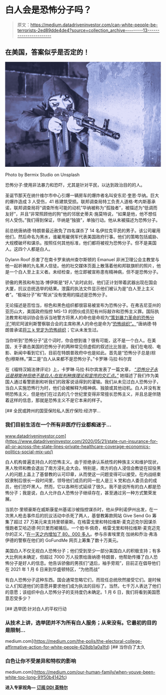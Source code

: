 # 白人会是恐怖分子吗？

> 原文：<https://medium.datadriveninvestor.com/can-white-people-be-terrorists-2ed89dde4de4?source=collection_archive---------13----------------------->

## 在美国，答案似乎是否定的！

![](img/d11a39555b9e856340c4cd40563bbb10.png)

Photo by Bermix Studio on Unsplash

恐怖分子:使用非法暴力和恐吓，尤其是针对平民，以达到政治目的的人。

圣诞节那天在纳什维尔市中心引爆一辆房车的爆炸者名叫安东尼·奎恩·华纳。巨大的爆炸造成 3 人受伤，41 栋建筑受损。联邦调查局特工负责人道格·考内斯基承诺，联邦调查局将“调查所有可能的动机”华纳被称为“孤独者”，被描述为“低调而友好”，并且“非常照顾他的狗”他的邻居史蒂夫·施莫特说，“如果是他，他不想任何人受伤。”我们得到保证，华纳是“独狼”，单独行动。他从未被描述为恐怖分子。

前总统唐纳德·特朗普最近赦免了四名谋杀了 14 名伊拉克平民的男子。该公司雇用他们，然后命名为黑水，谁雇用雇佣军代表美国政府行事。他们的策略包括威胁、大规模破坏和谋杀。按照任何其他标准，他们都将被视为恐怖分子。但不是美国人。这四个人都是白人。

Dylann Roof 杀害了在南卡罗来纳州查尔斯顿的 Emanuel 非洲卫理公会主教堂与他一起祈祷的九名黑人信徒。他的社交媒体页面上散落着他和邦联旗帜的照片，他是一个白人至上主义者。未经检查，他立即被宣称患有精神病，但不是恐怖分子。

骄傲的男孩和布加洛·博伊斯是“好人”此时此刻，他们正计划带着武器出现在国会大厦，抗议总统选举的结果。泄露的执法文件显示他们被认为是“白人至上主义者”。“极端分子”和“帮派”没有使用的描述是恐怖分子。

无论描述是否恰当，棕色和黑色组织都很容易被宣布为恐怖分子。在弗吉尼亚州的亚历山大，美国政府指控 MS-13 的团伙成员犯有州际敲诈和恐怖主义罪。国际执法教育和培训协会告诉当地警方将黑人的命也是命视为[“策划暴力革命的恐怖分子”](https://apnews.com/article/police-guide-calls-blm-terrorist-group-8dc0afce2ce6b60dbaa0d1d9c53ce1e3)明尼阿波利斯警察联合会的主席称黑人的命也是命为“[恐怖组织”。](https://www.officer.com/command-hq/news/12215638/minneapolis-police-union-head-calls-black-lives-matter-terrorist-group)“唐纳德·特朗普承诺[将三 k 党定为恐怖组织](https://wgntv.com/news/trump-vows-to-designate-kkk-antifa-as-terrorist-groups/)；它从未发生过。

当你听到“恐怖分子”这个词时，你会想到谁？很有可能，这不是一个白人。在美国，关于袭击美国的恐怖分子的两种常见但虚假的叙述比比皆是。我们在电视、电影、新闻中看到它们，目前在特朗普政府中也是如此。首先是“恐怖分子总是(棕色)穆斯林。”第二是“白人从来都不是恐怖分子。”卡罗琳·马拉·科尔宾

在《福特汉姆法律评论》上，卡罗琳·马拉·科尔宾发表了一篇文章， [*“恐怖分子永远是穆斯林但绝不是白人:在批判种族理论和宣传的交汇点。”*](https://ir.lawnet.fordham.edu/cgi/viewcontent.cgi?article=5437&context=flr) 她描述了我们作为美国人通过看警匪剧和听我们的政客说话得到的灌输。我们从未见过白人恐怖分子，当白人实施恐怖行为时，他们会被解释为精神病、独狼或其他动机。白人并没有发明恐怖主义，但是他们在过去的几个世纪里变得非常擅长恐怖主义，并且总是伴随着这样的信息，那就是恐怖主义不是它本来的样子。

[](https://www.datadriveninvestor.com/2020/05/21/state-run-insurance-for-all-or-across-the-state-lines-private-healthcare-coverage-economics-politics-social-mix-up/) [## 全民或跨州的国营保险私人医疗保险:经济学…

### 我们目前生活在一个所有非医疗行业都痴迷于…

www.datadriveninvestor.com](https://www.datadriveninvestor.com/2020/05/21/state-run-insurance-for-all-or-across-the-state-lines-private-healthcare-coverage-economics-politics-social-mix-up/) 

白人机构普遍支持白人的恐怖主义。由于拒绝承认系统性的种族主义和维护现状，黑人牧师和教会退出了南方浸礼会大会。特别是，南方的白人浸信会教徒在奴役黑人的问题上盖上了基督教的认可印章，从而使这一问题变得可以接受。在内战结束奴隶制后很长一段时间里，领导他们成员的同一批人是三 k 党和白人委员会的成员，他们恐吓黑人。然而，它以各种形式延续了很久。我不是说所有的白人都是恐怖分子；我是说，白人允许白人恐怖分子继续存在，甚至通过另一种方式繁荣发展。

当凯尔·里顿豪斯在威斯康星州基诺沙被指控谋杀时，他从伊利诺伊州出发，在一次黑人枪击事件后的抗议活动中杀死了两人，基督教筹款网站 Give Send Go 筹集了超过 27 万美元来支持里顿豪斯。在格雷戈里和特拉维斯·麦克迈克尔因谋杀慢跑者艾哈迈德·阿贝里而被捕后。一个脸书·佩奇，格雷戈里和特拉维斯·麦克迈克尔的正义，”[在一天之内增加了 80，000 多人](https://thegrio.com/2020/05/09/ahmaud-arbery-suspects-gofundme-facebook/)。参与杀害埃里克·加纳和乔治·弗洛伊德的警察在他们的 GoFundMe 网页上筹集了数十万美元。

美国白人不仅无视白人恐怖分子；他们受到至少一部分美国白人的积极支持；有多大比例尚未确定，但超过 7000 万人投票给唐纳德·特朗普，他帮助传播了白人恐怖分子是好人的信息。他告诉骄傲的男孩们“退后，袖手旁观”，目前正在倡导他们在 2021 年 1 月 6 日来到华盛顿特区，“为他而战”

有白人恐怖分子这种东西。国会通常忽略它们，而现任总统欣然接受它们。是时候让人们知道他们的意愿并要求他们成为执法的目标了。当然，七千万人表达了他们的意愿；该组织中白人恐怖分子的支持度仍未确定。1 月 6 日，我们将看到美国愿意忍受多少？

[](https://medium.com/the-polis/the-electoral-college-affirmative-action-for-white-people-628db1a0a1fd) [## 选举团:针对白人的平权行动

### 从技术上讲，选举团并不为所有白人服务；从来没有。它最初的目的是限制…

medium.com](https://medium.com/the-polis/the-electoral-college-affirmative-action-for-white-people-628db1a0a1fd) [](https://medium.com/our-human-family/when-youve-been-white-too-long-91f50b4142fc) [## 当你白了太久

### 白色让你不受差异和特权的影响

medium.com](https://medium.com/our-human-family/when-youve-been-white-too-long-91f50b4142fc) 

**进入专家视角—** [**订阅 DDI 英特尔**](https://datadriveninvestor.com/ddi-intel)